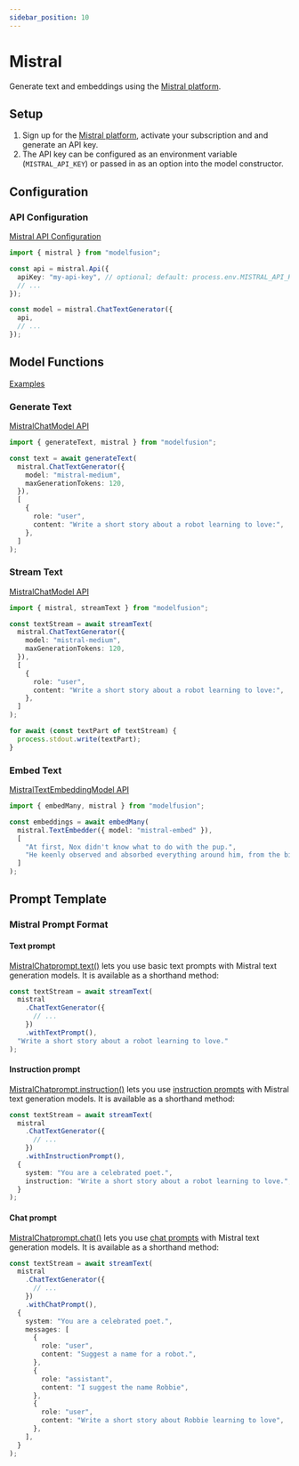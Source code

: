 ```yaml
---
sidebar_position: 10
---
```


# Mistral

Generate text and embeddings using the [Mistral platform](https://mistral.ai).

## Setup

1. Sign up for the [Mistral platform](https://console.mistral.ai/), activate your subscription and and generate an API key.
1. The API key can be configured as an environment variable (`MISTRAL_API_KEY`) or passed in as an option into the model constructor.

## Configuration

### API Configuration

[Mistral API Configuration](/api/classes/MistralApiConfiguration)

```ts
import { mistral } from "modelfusion";

const api = mistral.Api({
  apiKey: "my-api-key", // optional; default: process.env.MISTRAL_API_KEY
  // ...
});

const model = mistral.ChatTextGenerator({
  api,
  // ...
});
```

## Model Functions

[Examples](https://github.com/lgrammel/modelfusion/tree/main/examples/basic/src/model-provider/mistral)

### Generate Text

[MistralChatModel API](/api/classes/MistralChatModel)

```ts
import { generateText, mistral } from "modelfusion";

const text = await generateText(
  mistral.ChatTextGenerator({
    model: "mistral-medium",
    maxGenerationTokens: 120,
  }),
  [
    {
      role: "user",
      content: "Write a short story about a robot learning to love:",
    },
  ]
);
```

### Stream Text

[MistralChatModel API](/api/classes/MistralChatModel)

```ts
import { mistral, streamText } from "modelfusion";

const textStream = await streamText(
  mistral.ChatTextGenerator({
    model: "mistral-medium",
    maxGenerationTokens: 120,
  }),
  [
    {
      role: "user",
      content: "Write a short story about a robot learning to love:",
    },
  ]
);

for await (const textPart of textStream) {
  process.stdout.write(textPart);
}
```

### Embed Text

[MistralTextEmbeddingModel API](/api/classes/MistralTextEmbeddingModel)

```ts
import { embedMany, mistral } from "modelfusion";

const embeddings = await embedMany(
  mistral.TextEmbedder({ model: "mistral-embed" }),
  [
    "At first, Nox didn't know what to do with the pup.",
    "He keenly observed and absorbed everything around him, from the birds in the sky to the trees in the forest.",
  ]
);
```

## Prompt Template

### Mistral Prompt Format

#### Text prompt

[MistralChatprompt.text()](/api/namespaces/MistralChatprompt) lets you use basic text prompts with Mistral text generation models. It is available as a shorthand method:

```ts
const textStream = await streamText(
  mistral
    .ChatTextGenerator({
      // ...
    })
    .withTextPrompt(),
  "Write a short story about a robot learning to love."
);
```

#### Instruction prompt

[MistralChatprompt.instruction()](/api/namespaces/MistralChatprompt) lets you use [instruction prompts](/api/interfaces/InstructionPrompt) with Mistral text generation models. It is available as a shorthand method:

```ts
const textStream = await streamText(
  mistral
    .ChatTextGenerator({
      // ...
    })
    .withInstructionPrompt(),
  {
    system: "You are a celebrated poet.",
    instruction: "Write a short story about a robot learning to love.",
  }
);
```

#### Chat prompt

[MistralChatprompt.chat()](/api/namespaces/MistralChatprompt) lets you use [chat prompts](/api/interfaces/ChatPrompt) with Mistral text generation models. It is available as a shorthand method:

```ts
const textStream = await streamText(
  mistral
    .ChatTextGenerator({
      // ...
    })
    .withChatPrompt(),
  {
    system: "You are a celebrated poet.",
    messages: [
      {
        role: "user",
        content: "Suggest a name for a robot.",
      },
      {
        role: "assistant",
        content: "I suggest the name Robbie",
      },
      {
        role: "user",
        content: "Write a short story about Robbie learning to love",
      },
    ],
  }
);
```
